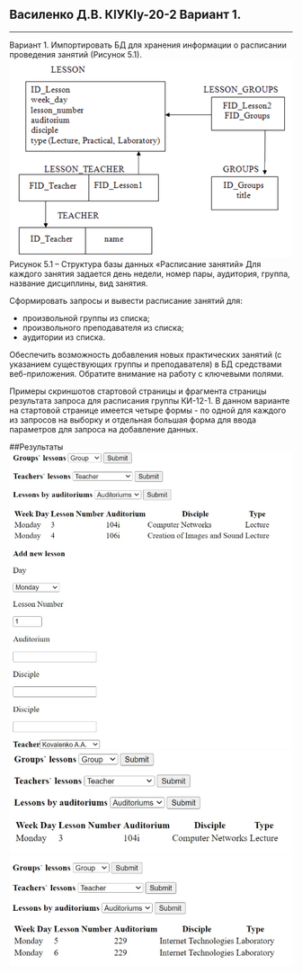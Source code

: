 ## Василенко Д.В. КІУКІу-20-2 Вариант 1.
___
Вариант 1. Импортировать БД для хранения информации о расписании проведения занятий (Рисунок 5.1).
![image](Lab1_image.png)
Рисунок 5.1 – Структура базы данных «Расписание занятий»
Для каждого занятия задается день недели, номер пары, аудитория, группа, название дисциплины, вид занятия.

Сформировать запросы и вывести расписание занятий для:

- произвольной группы из списка;
- произвольного преподавателя из списка;
- аудитории из списка.

Обеспечить возможность добавления новых практических занятий (с указанием существующих группы и преподавателя) в БД средствами веб-приложения. Обратите внимание на работу с ключевыми полями.

Примеры скриншотов стартовой страницы и фрагмента страницы результата запроса для расписания группы КИ-12-1. В данном варианте на стартовой странице имеется четыре формы - по одной для каждого из запросов на выборку и отдельная большая форма для ввода параметров для запроса на добавление данных.

##Результаты
![image](result1.jpg)
![image](result2.jpg)
![image](result3.jpg)